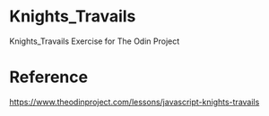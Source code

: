 # Knights_Travails

Knights_Travails Exercise for The Odin Project
# Reference 
<https://www.theodinproject.com/lessons/javascript-knights-travails>